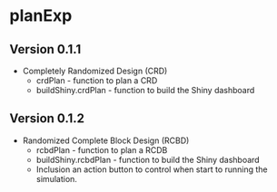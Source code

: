 # planExp

## Version 0.1.1

* Completely Randomized Design (CRD)
  * crdPlan - function to plan a CRD
  * buildShiny.crdPlan - function to build the Shiny dashboard

## Version 0.1.2

* Randomized Complete Block Design (RCBD)
  * rcbdPlan - function to plan a RCDB
  * buildShiny.rcbdPlan - function to build the Shiny dashboard
  * Inclusion an action button to control when start to running the simulation.

